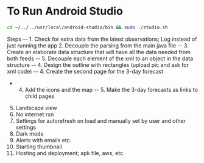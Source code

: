 # To Run Android Studio

```bash
cd ~/../../usr/local/android-studio/bin && sudo ./studio.sh
```

Steps
-- 1. Check for extra data from the latest observations; Log instead of just running the app
2. Decouple the parsing from the main java file
-- 3. Create an elaborate data structure that will have all the data needed from both feeds
-- 5. Decouple each element of the xml to an object in the data structure
-- 4. Design the outline with rectangles (upload pic and ask for xml code)
-- 4. Create the second page for the 3-day forecast
- 4. Add the icons and the map
-- 5. Make the 3-day forecasts as links to child pages
5. Landscape view
6. No internet rxn
7. Settings for autorefresh on load and manually set by user and  other settings
8. Dark mode
9. Alerts with emails etc.
10. Starting thumbnail
11. Hosting and deployment; apk file, aws, etc.
